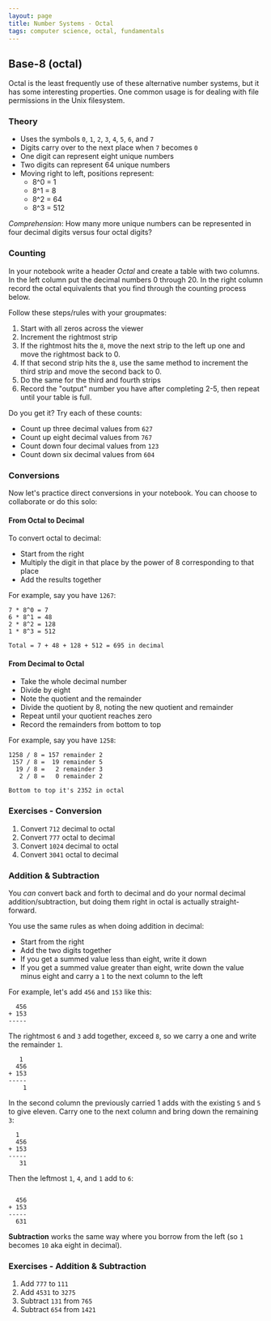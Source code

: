 ```yaml
---
layout: page
title: Number Systems - Octal
tags: computer science, octal, fundamentals
---
```


## Base-8 (octal)

Octal is the least frequently use of these alternative number systems, but it has some interesting properties. One common
usage is for dealing with file permissions in the Unix filesystem.

### Theory

* Uses the symbols `0`, `1`, `2`, `3`, `4`, `5`, `6`, and `7`
* Digits carry over to the next place when `7` becomes `0`
* One digit can represent eight unique numbers
* Two digits can represent 64 unique numbers
* Moving right to left, positions represent:
  * 8^0 = 1
  * 8^1 = 8
  * 8^2 = 64
  * 8^3 = 512

*Comprehension*: How many more unique numbers can be represented in four decimal digits versus four octal digits?

### Counting

In your notebook write a header *Octal* and create a table with two columns. In the left column put the decimal numbers
0 through 20. In the right column record the octal equivalents that you find through the counting process below.

Follow these steps/rules with your groupmates:

1. Start with all zeros across the viewer
2. Increment the rightmost strip
3. If the rightmost hits the `8`, move the next strip to the left up one and move the rightmost back to 0.
4. If that second strip hits the `8`, use the same method to increment the third strip and move the second back to 0.
5. Do the same for the third and fourth strips
6. Record the "output" number you have after completing 2-5, then repeat until your table is full.

Do you get it? Try each of these counts:

* Count up three decimal values from `627`
* Count up eight decimal values from `767`
* Count down four decimal values from `123`
* Count down six decimal values from `604`

### Conversions

Now let's practice direct conversions in your notebook. You can choose to collaborate or do this solo:

#### From Octal to Decimal

To convert octal to decimal:

* Start from the right
* Multiply the digit in that place by the power of 8 corresponding to that place
* Add the results together

For example, say you have `1267`:

```plain
7 * 8^0 = 7
6 * 8^1 = 48
2 * 8^2 = 128
1 * 8^3 = 512

Total = 7 + 48 + 128 + 512 = 695 in decimal
```

#### From Decimal to Octal

* Take the whole decimal number
* Divide by eight
* Note the quotient and the remainder
* Divide the quotient by 8, noting the new quotient and remainder
* Repeat until your quotient reaches zero
* Record the remainders from bottom to top

For example, say you have `1258`:

```plain
1258 / 8 = 157 remainder 2
 157 / 8 =  19 remainder 5
  19 / 8 =   2 remainder 3
   2 / 8 =   0 remainder 2

Bottom to top it's 2352 in octal
```

### Exercises - Conversion

1. Convert `712` decimal to octal
2. Convert `777` octal to decimal
3. Convert `1024` decimal to octal
4. Convert `3041` octal to decimal

### Addition & Subtraction

You *can* convert back and forth to decimal and do your normal decimal addition/subtraction,
but doing them right in octal is actually straight-forward.

You use the same rules as when doing addition in decimal:

* Start from the right
* Add the two digits together
* If you get a summed value less than eight, write it down
* If you get a summed value greater than eight, write down the value minus eight and carry a `1` to the next column to the left

For example, let's add `456` and `153` like this:

```plain
  456
+ 153
-----
```

The rightmost `6` and `3` add together, exceed `8`, so we carry a one and write the remainder `1`.

```plain
   1
  456
+ 153
-----
    1
```

In the second column the previously carried 1 adds with the existing `5` and `5`
to give eleven. Carry one to the next column and bring down the remaining `3`:

```plain
  1
  456
+ 153
-----
   31
```

Then the leftmost `1`, `4`, and `1` add to `6`:

```plain

  456
+ 153
-----
  631
```

**Subtraction** works the same way where you borrow from the left (so `1` becomes
`10` aka eight in decimal).

### Exercises - Addition & Subtraction

1. Add `777` to `111`
2. Add `4531` to `3275`
3. Subtract `131` from `765`
4. Subtract `654` from `1421`
